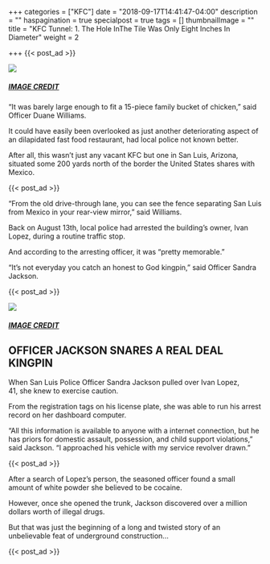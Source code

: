 +++
categories = ["KFC"]
date = "2018-09-17T14:41:47-04:00"
description = ""
haspagination = true
specialpost = true
tags = []
thumbnailImage = ""
title = "KFC Tunnel:  1. The Hole InThe Tile Was Only Eight Inches In Diameter"
weight = 2

+++
{{< post_ad >}}

[![](http://sopawfect.com/wp-content/uploads/2018/08/a-15.jpg)](http://sopawfect.com/wp-content/uploads/2018/08/a-15.jpg)

##### [_IMAGE CREDIT_](https://www.scmp.com/news/world/united-states-canada/article/2161313/breaking-bad-arizona-kfc-store-concealed-drug)

“It was barely large enough to fit a 15-piece family bucket of chicken,” said Officer Duane Williams.

It could have easily been overlooked as just another deteriorating aspect of an dilapidated fast food restaurant, had local police not known better.

After all, this wasn’t just any vacant KFC but one in San Luis, Arizona, situated some 200 yards north of the border the United States shares with Mexico.

{{< post_ad >}}

“From the old drive-through lane, you can see the fence separating San Luis from Mexico in your rear-view mirror,” said Williams.

Back on August 13th, local police had arrested the building’s owner, Ivan Lopez, during a routine traffic stop.

And according to the arresting officer, it was “pretty memorable.”

“It’s not everyday you catch an honest to God kingpin,” said Officer Sandra Jackson.

{{< post_ad >}}

[![](http://sopawfect.com/wp-content/uploads/2018/08/e-10.jpg)](http://sopawfect.com/wp-content/uploads/2018/08/e-10.jpg)

##### [_IMAGE CREDIT_](https://goo.gl/images/yZcWpz)

## OFFICER JACKSON SNARES A REAL DEAL KINGPIN

When San Luis Police Officer Sandra Jackson pulled over Ivan Lopez, 41, she knew to exercise caution.

From the registration tags on his license plate, she was able to run his arrest record on her dashboard computer.

“All this information is available to anyone with a internet connection, but he has priors for domestic assault, possession, and child support violations,” said Jackson. “I approached his vehicle with my service revolver drawn.”

{{< post_ad >}}

After a search of Lopez’s person, the seasoned officer found a small amount of white powder she believed to be cocaine.

However, once she opened the trunk, Jackson discovered over a million dollars worth of illegal drugs.

But that was just the beginning of a long and twisted story of an unbelievable feat of underground construction…

{{< post_ad >}}